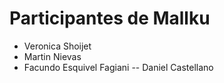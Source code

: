 # Participantes de Mallku
- Veronica Shoijet
- Martin Nievas
- Facundo Esquivel Fagiani
-- Daniel Castellano

